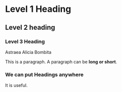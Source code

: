# Level 1 Heading

## Level 2 heading 

### Level 3 Heading
Astraea Alicia Bombita 


This is a paragraph. A paragraph can be **long or short**. 

### We can put Headings anywhere

It is useful.
